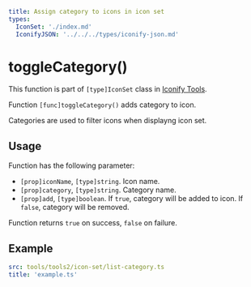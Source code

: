 ```yaml
title: Assign category to icons in icon set
types:
  IconSet: './index.md'
  IconifyJSON: '../../../types/iconify-json.md'
```

# toggleCategory()

This function is part of `[type]IconSet` class in [Iconify Tools](../index.md).

Function `[func]toggleCategory()` adds category to icon.

Categories are used to filter icons when displayng icon set.

## Usage

Function has the following parameter:

- `[prop]iconName`, `[type]string`. Icon name.
- `[prop]category`, `[type]string`. Category name.
- `[prop]add`, `[type]boolean`. If `true`, category will be added to icon. If `false`, category will be removed.

Function returns `true` on success, `false` on failure.

## Example

```yaml
src: tools/tools2/icon-set/list-category.ts
title: 'example.ts'
```
